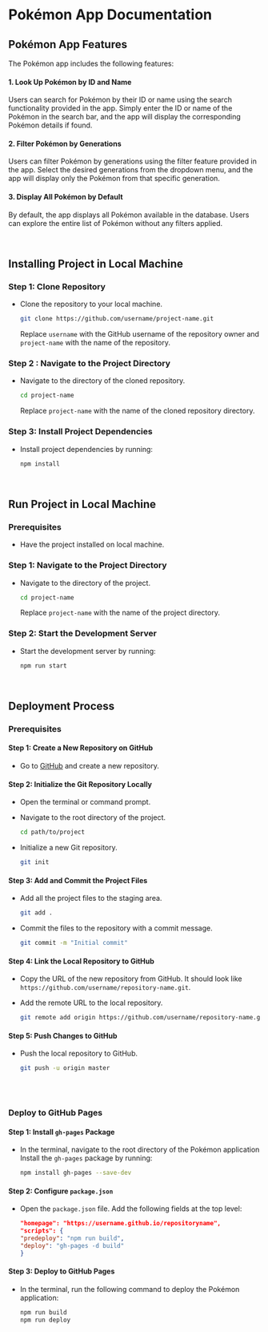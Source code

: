 # Pokémon App Documentation

## Pokémon App Features

The Pokémon app includes the following features:

#### 1. Look Up Pokémon by ID and Name

Users can search for Pokémon by their ID or name using the search functionality provided in the app. Simply enter the ID or name of the Pokémon in the search bar, and the app will display the corresponding Pokémon details if found.

#### 2. Filter Pokémon by Generations

Users can filter Pokémon by generations using the filter feature provided in the app. Select the desired generations from the dropdown menu, and the app will display only the Pokémon from that specific generation.

#### 3. Display All Pokémon by Default

By default, the app displays all Pokémon available in the database. Users can explore the entire list of Pokémon without any filters applied.

<br/>

## Installing Project in Local Machine

### Step 1: Clone Repository

- Clone the repository to your local machine.

  ```bash
  git clone https://github.com/username/project-name.git
  ```

  Replace `username` with the GitHub username of the repository owner and `project-name` with the name of the repository.

### Step 2 : Navigate to the Project Directory

- Navigate to the directory of the cloned repository.

  ```bash
  cd project-name
  ```

  Replace `project-name` with the name of the cloned repository directory.

### Step 3: Install Project Dependencies

- Install project dependencies by running:

  ```bash
  npm install
  ```

  <br/>

## Run Project in Local Machine

### Prerequisites

- Have the project installed on local machine.

### Step 1: Navigate to the Project Directory

- Navigate to the directory of the project.

  ```bash
  cd project-name
  ```

  Replace `project-name` with the name of the project directory.

### Step 2: Start the Development Server

- Start the development server by running:

  ```bash
  npm run start
  ```

  <br/>

## Deployment Process

### Prerequisites

#### Step 1: Create a New Repository on GitHub

- Go to [GitHub](https://github.com) and create a new repository.

#### Step 2: Initialize the Git Repository Locally

- Open the terminal or command prompt.
- Navigate to the root directory of the project.

  ```bash
  cd path/to/project
  ```

- Initialize a new Git repository.

  ```bash
  git init
  ```

#### Step 3: Add and Commit the Project Files

- Add all the project files to the staging area.

  ```bash
  git add .
  ```

- Commit the files to the repository with a commit message.

  ```bash
  git commit -m "Initial commit"
  ```

#### Step 4: Link the Local Repository to GitHub

- Copy the URL of the new repository from GitHub. It should look like `https://github.com/username/repository-name.git`.
- Add the remote URL to the local repository.

  ```bash
  git remote add origin https://github.com/username/repository-name.git
  ```

#### Step 5: Push Changes to GitHub

- Push the local repository to GitHub.

  ```bash
  git push -u origin master
  ```

  <br/>
  <br/>

### Deploy to GitHub Pages

#### Step 1: Install `gh-pages` Package

- In the terminal, navigate to the root directory of the Pokémon application Install the `gh-pages` package by running:

  ```bash
  npm install gh-pages --save-dev
  ```

#### Step 2: Configure `package.json`

- Open the `package.json` file. Add the following fields at the top level:

  ```json
  "homepage": "https://username.github.io/repositoryname",
  "scripts": {
  "predeploy": "npm run build",
  "deploy": "gh-pages -d build"
  }
  ```

#### Step 3: Deploy to GitHub Pages

- In the terminal, run the following command to deploy the Pokémon application:

  ```bash
  npm run build
  npm run deploy
  ```
